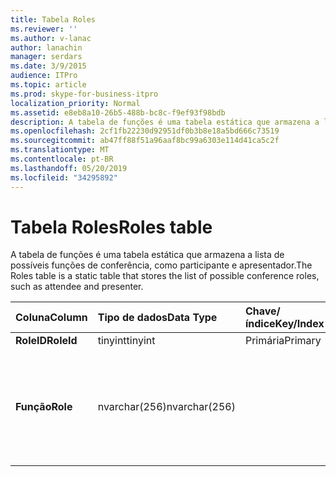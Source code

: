 ```yaml
---
title: Tabela Roles
ms.reviewer: ''
ms.author: v-lanac
author: lanachin
manager: serdars
ms.date: 3/9/2015
audience: ITPro
ms.topic: article
ms.prod: skype-for-business-itpro
localization_priority: Normal
ms.assetid: e8eb8a10-26b5-488b-bc8c-f9ef93f98bdb
description: A tabela de funções é uma tabela estática que armazena a lista de possíveis funções de conferência, como participante e apresentador.
ms.openlocfilehash: 2cf1fb22230d92951df0b3b8e18a5bd666c73519
ms.sourcegitcommit: ab47ff88f51a96aaf8bc99a6303e114d41ca5c2f
ms.translationtype: MT
ms.contentlocale: pt-BR
ms.lasthandoff: 05/20/2019
ms.locfileid: "34295892"
---
```

# <a name="roles-table"></a><span data-ttu-id="03c12-103">Tabela Roles</span><span class="sxs-lookup"><span data-stu-id="03c12-103">Roles table</span></span>
 
<span data-ttu-id="03c12-104">A tabela de funções é uma tabela estática que armazena a lista de possíveis funções de conferência, como participante e apresentador.</span><span class="sxs-lookup"><span data-stu-id="03c12-104">The Roles table is a static table that stores the list of possible conference roles, such as attendee and presenter.</span></span>
  
|<span data-ttu-id="03c12-105">**Coluna**</span><span class="sxs-lookup"><span data-stu-id="03c12-105">**Column**</span></span>|<span data-ttu-id="03c12-106">**Tipo de dados**</span><span class="sxs-lookup"><span data-stu-id="03c12-106">**Data Type**</span></span>|<span data-ttu-id="03c12-107">**Chave/índice**</span><span class="sxs-lookup"><span data-stu-id="03c12-107">**Key/Index**</span></span>|<span data-ttu-id="03c12-108">**Detalhes**</span><span class="sxs-lookup"><span data-stu-id="03c12-108">**Details**</span></span>|
|:-----|:-----|:-----|:-----|
|<span data-ttu-id="03c12-109">**RoleID**</span><span class="sxs-lookup"><span data-stu-id="03c12-109">**RoleId**</span></span> <br/> |<span data-ttu-id="03c12-110">tinyint</span><span class="sxs-lookup"><span data-stu-id="03c12-110">tinyint</span></span>  <br/> |<span data-ttu-id="03c12-111">Primária</span><span class="sxs-lookup"><span data-stu-id="03c12-111">Primary</span></span>  <br/> ||
|<span data-ttu-id="03c12-112">**Função**</span><span class="sxs-lookup"><span data-stu-id="03c12-112">**Role**</span></span> <br/> |<span data-ttu-id="03c12-113">nvarchar(256)</span><span class="sxs-lookup"><span data-stu-id="03c12-113">nvarchar(256)</span></span>  <br/> || <span data-ttu-id="03c12-114">Valores permitidos:</span><span class="sxs-lookup"><span data-stu-id="03c12-114">Allowed values:</span></span> <br/>  <span data-ttu-id="03c12-115">0-desconhecido</span><span class="sxs-lookup"><span data-stu-id="03c12-115">0 - Unknown</span></span> <br/>  <span data-ttu-id="03c12-116">1-apresentador</span><span class="sxs-lookup"><span data-stu-id="03c12-116">1 - Presenter</span></span> <br/>  <span data-ttu-id="03c12-117">2 participantes</span><span class="sxs-lookup"><span data-stu-id="03c12-117">2 - Attendee</span></span> <br/> |
   

